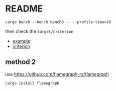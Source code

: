 # README #

`cargo bench --bench bench0 -- --profile-time=10`

then check the `target/criterion`

+ [example](https://github.com/tikv/pprof-rs/blob/master/examples/criterion.rs)
+ [criterion](https://github.com/bheisler/criterion.rs)


## method 2 ##

use https://github.com/flamegraph-rs/flamegraph

`cargo install flamegraph`
